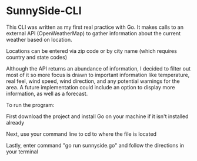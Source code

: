 # SunnySide-CLI
This CLI was written as my first real practice with Go. It makes calls to an external API (OpenWeatherMap) to gather information about the current weather based on location. 

Locations can be entered via zip code or by city name (which requires country and state codes)

Although the API returns an abundance of information, I decided to filter out most of it so more focus is drawn to important information like temperature, real feel, wind speed, wind direction, and any potential warnings for the area. A future implementation could include an option to display more information, as well as a forecast.

To run the program:

First download the project and install Go on your machine if it isn't installed already

Next, use your command line to cd to where the file is located

Lastly, enter command "go run sunnyside.go" and follow the directions in your terminal
